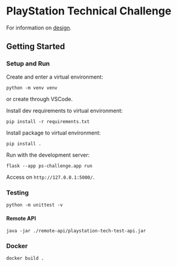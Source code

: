 # PlayStation Technical Challenge

For information on [design](./docs/design/index.md).

## Getting Started

### Setup and Run

Create and enter a virtual environment:

    python -m venv venv

or create through VSCode.

Install dev requirements to virtual environment:

    pip install -r requirements.txt

Install package to virtual environment:

    pip install .

Run with the development server:

    flask --app ps-challenge.app run

Access on `http://127.0.0.1:5000/`.

### Testing

    python -m unittest -v

#### Remote API

    java -jar ./remote-api/playstation-tech-test-api.jar

### Docker

    docker build .